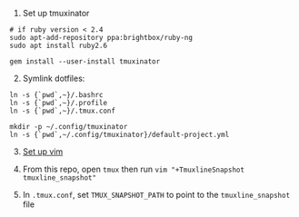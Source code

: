1. Set up tmuxinator

```
# if ruby version < 2.4
sudo apt-add-repository ppa:brightbox/ruby-ng
sudo apt install ruby2.6

gem install --user-install tmuxinator
```

2. Symlink dotfiles:

```
ln -s {`pwd`,~}/.bashrc
ln -s {`pwd`,~}/.profile
ln -s {`pwd`,~}/.tmux.conf

mkdir -p ~/.config/tmuxinator
ln -s {`pwd`,~/.config/tmuxinator}/default-project.yml
```

3. [Set up vim](https://github.com/f-jiang/vim-config)

4. From this repo, open `tmux` then run `vim "+TmuxlineSnapshot tmuxline_snapshot"`

5. In `.tmux.conf`, set `TMUX_SNAPSHOT_PATH` to point to the `tmuxline_snapshot` file
